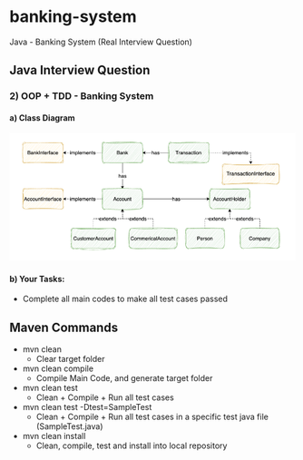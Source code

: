 # banking-system
Java - Banking System (Real Interview Question)

## Java Interview Question
### 2) OOP + TDD - Banking System
#### a) Class Diagram
<img src="/img/banking-system-component.png" alt="banking-system-component" width="600"/>

#### b) Your Tasks:
- Complete all main codes to make all test cases passed

## Maven Commands
- mvn clean
  - Clear target folder
- mvn clean compile
  - Compile Main Code, and generate target folder
- mvn clean test
  - Clean + Compile + Run all test cases
- mvn clean test -Dtest=SampleTest
  - Clean + Compile + Run all test cases in a specific test java file (SampleTest.java)
- mvn clean install
  - Clean, compile, test and install into local repository
